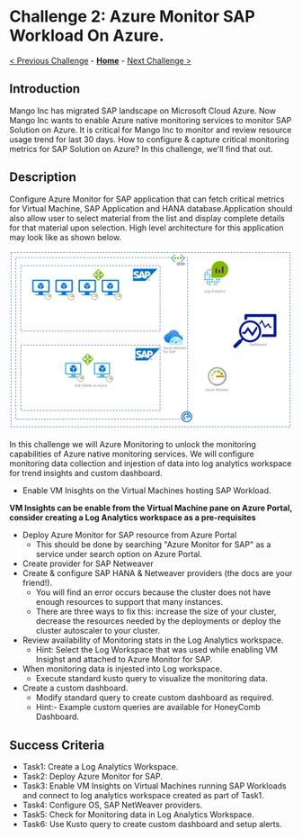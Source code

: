 # Challenge 2: Azure Monitor SAP Workload On Azure. 

[< Previous Challenge](./01-SAP-Auto-Deployment.md) - **[Home](../README.md)** - [Next Challenge >](./03-SAP-Security.md)

## Introduction

Mango Inc has migrated SAP landscape on Microsoft Cloud Azure. Now Mango Inc wants to enable Azure native monitoring services to monitor SAP Solution on Azure. It is critical for Mango Inc to monitor and review resource usage trend for last 30 days. How to configure & capture critical monitoring metrics for SAP Solution on Azure? In this challenge, we'll find that out.

## Description

Configure Azure Monitor for SAP application that can  fetch critical metrics for Virtual Machine, SAP Application and HANA database.Application should also allow user to select material from the list and display complete details for that material upon selection. High level architecture for this application may look like as shown below. 


![SAP ON Azure Monitoring](Images/Challenge2_Azure_Monitor_SAP_Architecture.png)


In this challenge we will Azure Monitoring to unlock the monitoring capabilities of Azure native monitoring services. We will configure monitoring data collection and injestion of data into log analytics workspace for trend insights and custom dashboard.

- Enable VM Inisghts on the Virtual Machines hosting SAP Workload.

**VM Insights can be enable from the Virtual Machine pane on Azure Portal, consider creating a Log Analytics workspace as a pre-requisites**

- Deploy Azure Monitor for SAP resource from Azure Portal
	- This should be done by searching "Azure Monitor for SAP" as a service under search option on Azure Portal.
- Create provider for SAP Netweaver  
- Create & configure SAP HANA & Netweaver providers (the docs are your friend!).
	- You will find an error occurs because the cluster does not have enough resources to support that many instances.
	- There are three ways to fix this: increase the size of your cluster, decrease the resources needed by the deployments or deploy the cluster autoscaler to your cluster.  
- Review availability of Monitoring stats in the Log Analytics workspace.
	- Hint: Select the Log Workspace that was used while enabling VM Insighst and attached to Azure Monitor for SAP.
- When monitoring data is injested into Log workspace.
	- Execute standard kusto query to visualize the monitoring data.
- Create a custom dashboard.
	- Modify standard query to create custom dashboard as required.
	- Hint:- Example custom queries are available for HoneyComb Dashboard.

## Success Criteria

- Task1: Create a Log Analytics Workspace.
- Task2: Deploy Azure Monitor for SAP.
- Task3: Enable VM Insights on Virtual Machines running SAP Workloads and connect to log analytics workspace created as part of Task1.
- Task4: Configure OS, SAP NetWeaver providers.
- Task5: Check for Monitoring data in Log Analytics Workspace.
- Task6: Use Kusto query to create custom dashboard and setup alerts.

